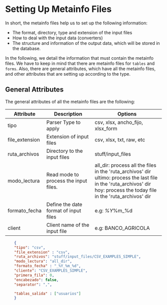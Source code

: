 # Setting Up Metainfo Files

In short, the metainfo files help us to set up the following information:

* The format, directory, type and extension of the input files
* How to deal with the input data (converters)
* The structure and information of the output data, which will be stored in the database.

In the following, we detail the information that must contain the metainfo files. We have to keep in mind that there are metainfo files for `tables` and `forms`. Also, there are general attributes, which have all the metainfo files, and other attributes that are setting up according to the type.

## General Attributes

The general attributes of all the metainfo files are the following:

| Attribute      | Description                           | Options                                                                                                                                                                              |
|----------------|---------------------------------------|--------------------------------------------------------------------------------------------------------------------------------------------------------------------------------------|
| tipo           | Parser Type to apply                  | csv, xlsx, ancho_fijo, xlsx_form                                                                                                                                                     |
| file_extension | Extension of input files              | csv, xlsx, txt, raw, etc                                                                                                                                                             |
| ruta_archivos  | Directory to the input files          | stuff/input_files                                                                                                                                                                    |
| modo_lectura   | Read mode to process the input files. | all_dir: process all the files in the 'ruta_archivos' dir<br>ultimo:  process the last file in the 'ruta_archivos' dir<br>hoy:     process the today file in the 'ruta_archivos' dir |
| formato_fecha  | Define the date format of input files | e.g: _%Y_%m_%d                                                                                                                                                                       |
| client         | Client name of the input file         | e.g: BANCO_AGRICOLA                                                                                                                                                                  |

```json
    {
    "tipo": "csv",
    "file_extension" : "csv",
    "ruta_archivos": "stuff/input_files/CSV_EXAMPLES_SIMPLE",
    "modo_lectura": "all_dir",
    "formato_fecha" : "_%Y_%m_%d",
    "cliente": "CSV_EXAMPLES_SIMPLE",
    "primera_fila": 0,
    "encabezado": false,
    "separator": ",",

    "tablas_salida" : ["usuarios"] 
    }
```